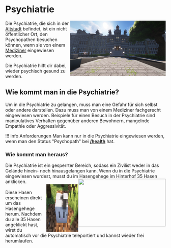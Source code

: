 # Psychiatrie
<img align="right" width="300" height="175" src="../../assets/image/orte/Psychiatrie/psychiatrie.png"> 

Die Psychiatrie, die sich in der [Altstadt](../../pages/gebiete/altstadt.md) befindet, ist ein nicht öffentlicher Ort, den Psychopathen besuchen können, wenn sie von einem [Mediziner](../../pages/fraktionen/rettungsdienst.md) eingewiesen werden.

Die Psychiatrie hilft dir dabei, wieder psychisch gesund zu werden.

## Wie kommt man in die Psychiatrie?
Um in die Psychiatrie zu gelangen, muss man eine Gefahr für sich selbst oder andere darstellen. Dazu muss man von einem Mediziner fachgerecht eingewiesen werden. Beispiele für einen Besuch in der Psychiatrie sind manipulatives Verhalten gegenüber anderen Bewohnern, mangelnde Empathie oder Aggressivität.

!!! info Anforderungen
   Man kann nur in die Psychiatrie eingewiesen werden, wenn man den Status "Psychopath" bei [**/health**](../../pages/krankheiten/gesundheit.md) hat.

### Wie kommt man heraus?
Die Psychiatrie ist ein gesperrter Bereich, sodass ein Zivilist weder in das Gelände hinein- noch hinausgelangen kann. Wenn du in die Psychiatrie eingewiesen wurdest, musst du im Hasengehege im Hinterhof 35 Hasen anklicken. <img align="right" width="275" height="150" src="../../assets/image/orte/Psychiatrie/hasengehege.png"> <br><img align="right" width="100" height="150" src="../../assets/image/orte/Psychiatrie/hase.png"> <br>Diese Hasen erscheinen direkt um das Hasengehege herum. Nachdem du alle 35 Hasen angeklickt hast, wirst du automatisch vor die Psychiatrie teleportiert und kannst wieder frei herumlaufen.
